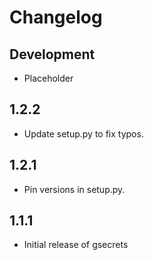 Changelog
=========

Development
-----------

* Placeholder

1.2.2
-----

* Update setup.py to fix typos.

1.2.1
-----

* Pin versions in setup.py.

1.1.1
-----

* Initial release of gsecrets
